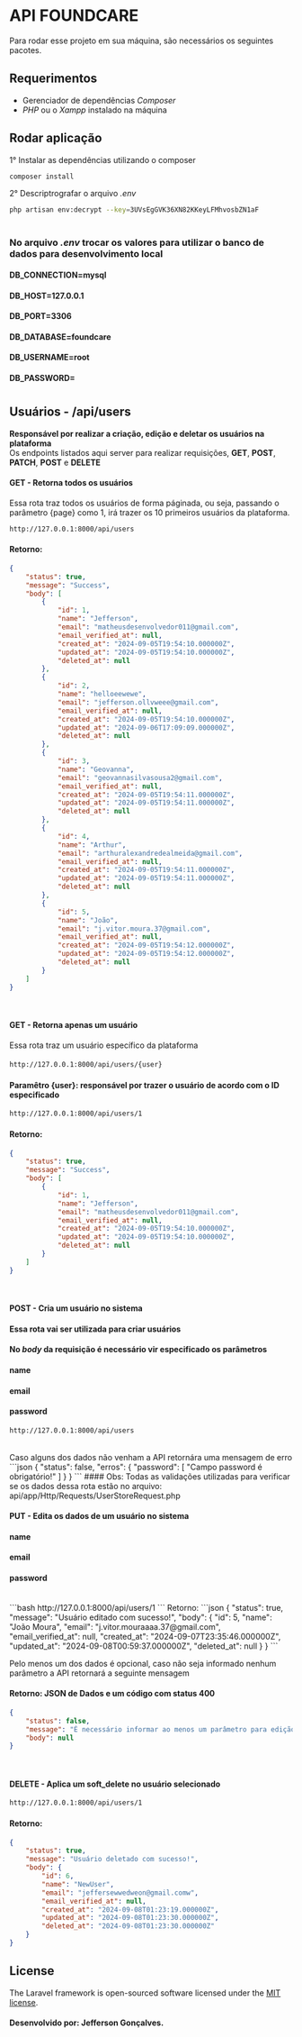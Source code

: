 # API FOUNDCARE

Para rodar esse projeto em sua máquina, são necessários os seguintes pacotes.

## Requerimentos
- Gerenciador de dependências <i>Composer</i>
- <i>PHP</i> ou o <i>Xampp</i> instalado na máquina

## Rodar aplicação
1° Instalar as dependências utilizando o composer
```bash
composer install
```
2° Descriptrografar o arquivo <i>.env</i>
```bash
php artisan env:decrypt --key=3UVsEgGVK36XN82KKeyLFMhvosbZN1aF
```
#
### No arquivo <i>.env</i> trocar os valores para utilizar o banco de dados para desenvolvimento local
#### DB_CONNECTION=mysql
#### DB_HOST=127.0.0.1
#### DB_PORT=3306
#### DB_DATABASE=foundcare
#### DB_USERNAME=root
#### DB_PASSWORD=
#

## Usuários - /api/users
<strong>Responsável por realizar a criação, edição e deletar os usuários na plataforma</strong><br>
Os endpoints listados aqui server para realizar requisições, <b>GET</b>, <b>POST</b>, <b>PATCH</b>, <b>POST</b> e <b>DELETE</b>

#### GET - Retorna todos os usuários
Essa rota traz todos os usuários de forma páginada, ou seja, passando o parâmetro {page} como 1, irá trazer os 10 primeiros usuários da plataforma.<br>
```bash
http://127.0.0.1:8000/api/users
```
#### Retorno:
```json
{
    "status": true,
    "message": "Success",
    "body": [
        {
            "id": 1,
            "name": "Jefferson",
            "email": "matheusdesenvolvedor011@gmail.com",
            "email_verified_at": null,
            "created_at": "2024-09-05T19:54:10.000000Z",
            "updated_at": "2024-09-05T19:54:10.000000Z",
            "deleted_at": null
        },
        {
            "id": 2,
            "name": "helloeewewe",
            "email": "jefferson.ollvweee@gmail.com",
            "email_verified_at": null,
            "created_at": "2024-09-05T19:54:10.000000Z",
            "updated_at": "2024-09-06T17:09:09.000000Z",
            "deleted_at": null
        },
        {
            "id": 3,
            "name": "Geovanna",
            "email": "geovannasilvasousa2@gmail.com",
            "email_verified_at": null,
            "created_at": "2024-09-05T19:54:11.000000Z",
            "updated_at": "2024-09-05T19:54:11.000000Z",
            "deleted_at": null
        },
        {
            "id": 4,
            "name": "Arthur",
            "email": "arthuralexandredealmeida@gmail.com",
            "email_verified_at": null,
            "created_at": "2024-09-05T19:54:11.000000Z",
            "updated_at": "2024-09-05T19:54:11.000000Z",
            "deleted_at": null
        },
        {
            "id": 5,
            "name": "João",
            "email": "j.vitor.moura.37@gmail.com",
            "email_verified_at": null,
            "created_at": "2024-09-05T19:54:12.000000Z",
            "updated_at": "2024-09-05T19:54:12.000000Z",
            "deleted_at": null
        }
    ]
}
```
<br>

#### GET - Retorna apenas um usuário
Essa rota traz um usuário específico da plataforma
####
```bash
http://127.0.0.1:8000/api/users/{user}
```

#### Paramêtro {user}: responsável por trazer o usuário de acordo com o ID especificado
```bash
http://127.0.0.1:8000/api/users/1
```
#### Retorno:
```json
{
    "status": true,
    "message": "Success",
    "body": [
        {
            "id": 1,
            "name": "Jefferson",
            "email": "matheusdesenvolvedor011@gmail.com",
            "email_verified_at": null,
            "created_at": "2024-09-05T19:54:10.000000Z",
            "updated_at": "2024-09-05T19:54:10.000000Z",
            "deleted_at": null
        }
    ]
}
```
<br>

#### POST - Cria um usuário no sistema

#### Essa rota vai ser utilizada para criar usuários

#### No <i>body</i> da requisição é necessário vir especificado os parâmetros

#### name
#### email
#### password

```bash
http://127.0.0.1:8000/api/users
```
<br>
Caso alguns dos dados não venham a API retornára uma mensagem de erro
```json
{
    "status": false,
    "erros": {
        "password": [
            "Campo password é obrigatório!"
        ]
    }
}
```
#### Obs: Todas as validações utilizadas para verificar se os dados dessa rota estão no arquivo: api/app/Http/Requests/UserStoreRequest.php
<br>

#### PUT - Edita os dados de um usuário no sistema

#### name
#### email
#### password
<br>
```bash
http://127.0.0.1:8000/api/users/1
```
Retorno:
```json
{
    "status": true,
    "message": "Usuário editado com sucesso!",
    "body": {
        "id": 5,
        "name": "João Moura",
        "email": "j.vitor.mouraaaa.37@gmail.com",
        "email_verified_at": null,
        "created_at": "2024-09-07T23:35:46.000000Z",
        "updated_at": "2024-09-08T00:59:37.000000Z",
        "deleted_at": null
    }
}
```

Pelo menos um dos dados é opcional, caso não seja informado nenhum parâmetro a API retornará a seguinte mensagem
#### Retorno: JSON de Dados e um código com status 400
```json
{
    "status": false,
    "message": "É necessário informar ao menos um parâmetro para edição",
    "body": null
}
```
<br>

#### DELETE - Aplica um soft_delete no usuário selecionado
```bash
http://127.0.0.1:8000/api/users/1
```
#### Retorno:
```json
{
    "status": true,
    "message": "Usuário deletado com sucesso!",
    "body": {
        "id": 6,
        "name": "NewUser",
        "email": "jeffersewwedweon@gmail.comw",
        "email_verified_at": null,
        "created_at": "2024-09-08T01:23:19.000000Z",
        "updated_at": "2024-09-08T01:23:30.000000Z",
        "deleted_at": "2024-09-08T01:23:30.000000Z"
    }
}
```

## License

The Laravel framework is open-sourced software licensed under the [MIT license](https://opensource.org/licenses/MIT).

#### Desenvolvido por: Jefferson Gonçalves.
